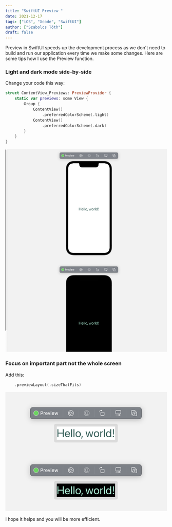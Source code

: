 ```yaml
---
title: "SwiftUI Preview "
date: 2021-12-17
tags: ["iOS", "Xcode", "SwiftUI"]
author: ["Szabolcs Tóth"]
draft: false
---
```


Preview in SwiftUI speeds up the development process as we don't need to build and run our application every time we make some changes. Here are some tips how I use the Preview function.

### Light and dark mode side-by-side

Change your code this way:
```swift
struct ContentView_Previews: PreviewProvider {
    static var previews: some View {
        Group {
            ContentView()
                .preferredColorScheme(.light)
            ContentView()
                .preferredColorScheme(.dark)
        }
    }
}

```
![](/images/preview_post_1.png)

### Focus on important part not the whole screen

Add this:
```swift
    .previewLayout(.sizeThatFits)
```
![](/images/preview_post_2.png)

I hope it helps and you will be more efficient.